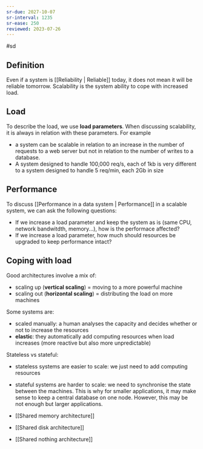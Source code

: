 ```yaml
---
sr-due: 2027-10-07
sr-interval: 1235
sr-ease: 250
reviewed: 2023-07-26
---
```


#sd

## Definition

Even if a system is [[Reliability | Reliable]] today, it does not mean it will be reliable tomorrow. Scalability is the system ability to cope with increased load.

## Load

To describe the load, we use **load parameters**. When discussing scalability, it is always in relation with these parameters. For example

- a system can be scalable in relation to an increase in the number of requests to a web server but not in relation to the number of writes to a database.
- A system designed to handle 100,000 req/s, each of 1kb is very different to a system designed to handle 5 req/min, each 2Gb in size

## Performance

To discuss [[Performance in a data system | Performance]] in a scalable system, we can ask the following questions:

- If we increase a load parameter and keep the system as is (same CPU, network bandwitdth, memory...), how is the performace affected?
- If we increase a load parameter, how much should resources be upgraded to keep performance intact?

## Coping with load

Good architectures involve a mix of:

- scaling up (**vertical scaling**) = moving to a more powerful machine
- scaling out (**horizontal scaling**) = distributing the load on more machines

Some systems are:

- scaled manually: a human analyses the capacity and decides whether or not to increase the resources
- **elastic**: they automatically add computing resources when load increases (more reactive but also more unpredictable)

Stateless vs stateful:

- stateless systems are easier to scale: we just need to add computing resources
- stateful systems are harder to scale: we need to synchronise the state between the machines. This is why for smaller applications, it may make sense to keep a central database on one node. However, this may be not enough but larger applications.


- [[Shared memory architecture]]
- [[Shared disk architecture]]
- [[Shared nothing architecture]]